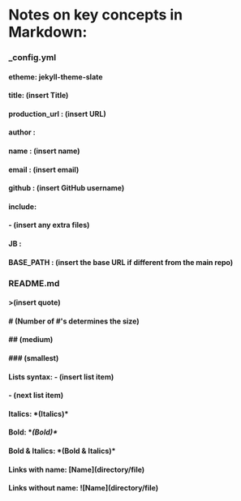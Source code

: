 # Notes on key concepts in Markdown:

### _config.yml

#### etheme: jekyll-theme-slate
#### title: (insert Title)
#### production_url : (insert URL)
#### author :
#### name : (insert name)
  #### email : (insert email)
  #### github : (insert GitHub username)
#### include: 
#### \- (insert any extra files) 
#### JB :
  #### BASE_PATH : (insert the base URL if different from the main repo)
####
### README.md

#### \>(insert quote)
#### \# (Number of #'s determines the size)
#### \## (medium)
#### \### (smallest)
#### Lists syntax:   \- (insert list item)
####           \- (next list item)
#### Italics: \*(Italics)\*
#### Bold: **\(Bold)\**
#### Bold & Italics: \***(Bold & Italics)\***
#### Links with name: [Name]\(directory/file)  
#### Links without name: ![Name]\(directory/file)  
